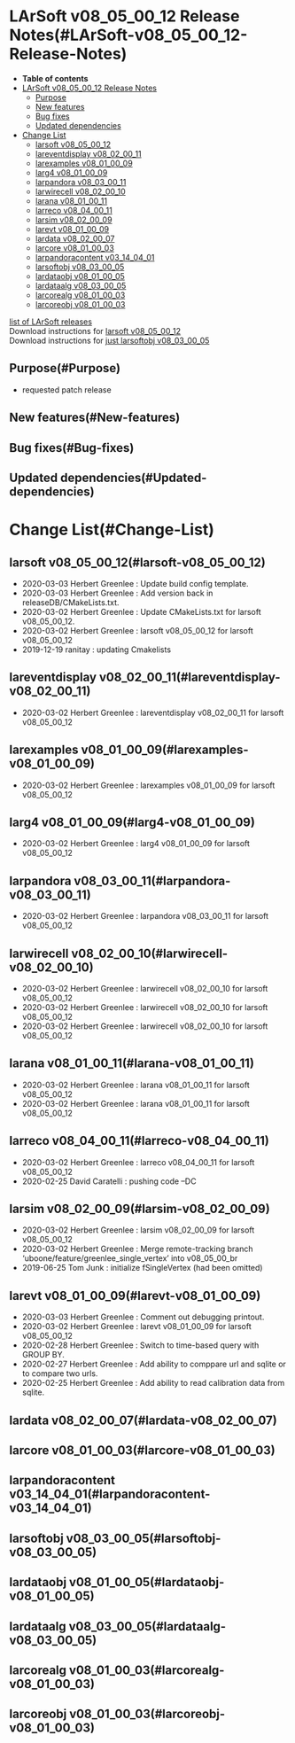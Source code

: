 LArSoft v08\_05\_00\_12 Release Notes(#LArSoft-v08_05_00_12-Release-Notes)
=============================================================================

-   **Table of contents**
-   [LArSoft v08\_05\_00\_12 Release Notes](#LArSoft-v08_05_00_12-Release-Notes)
    -   [Purpose](#Purpose)
    -   [New features](#New-features)
    -   [Bug fixes](#Bug-fixes)
    -   [Updated dependencies](#Updated-dependencies)
-   [Change List](#Change-List)
    -   [larsoft v08\_05\_00\_12](#larsoft-v08_05_00_12)
    -   [lareventdisplay v08\_02\_00\_11](#lareventdisplay-v08_02_00_11)
    -   [larexamples v08\_01\_00\_09](#larexamples-v08_01_00_09)
    -   [larg4 v08\_01\_00\_09](#larg4-v08_01_00_09)
    -   [larpandora v08\_03\_00\_11](#larpandora-v08_03_00_11)
    -   [larwirecell v08\_02\_00\_10](#larwirecell-v08_02_00_10)
    -   [larana v08\_01\_00\_11](#larana-v08_01_00_11)
    -   [larreco v08\_04\_00\_11](#larreco-v08_04_00_11)
    -   [larsim v08\_02\_00\_09](#larsim-v08_02_00_09)
    -   [larevt v08\_01\_00\_09](#larevt-v08_01_00_09)
    -   [lardata v08\_02\_00\_07](#lardata-v08_02_00_07)
    -   [larcore v08\_01\_00\_03](#larcore-v08_01_00_03)
    -   [larpandoracontent v03\_14\_04\_01](#larpandoracontent-v03_14_04_01)
    -   [larsoftobj v08\_03\_00\_05](#larsoftobj-v08_03_00_05)
    -   [lardataobj v08\_01\_00\_05](#lardataobj-v08_01_00_05)
    -   [lardataalg v08\_03\_00\_05](#lardataalg-v08_03_00_05)
    -   [larcorealg v08\_01\_00\_03](#larcorealg-v08_01_00_03)
    -   [larcoreobj v08\_01\_00\_03](#larcoreobj-v08_01_00_03)

[list of LArSoft releases](LArSoft_release_list)\
Download instructions for [larsoft v08\_05\_00\_12](http://scisoft.fnal.gov/scisoft/bundles/larsoft/v08_05_00_12/larsoft-v08_05_00_12.html)\
Download instructions for [just larsoftobj v08\_03\_00\_05](http://scisoft.fnal.gov/scisoft/bundles/larsoftobj/v08_03_00_05/larsoftobj-v08_03_00_05.html)

Purpose(#Purpose)
--------------------

-   requested patch release

New features(#New-features)
------------------------------

Bug fixes(#Bug-fixes)
------------------------

Updated dependencies(#Updated-dependencies)
----------------------------------------------

Change List(#Change-List)
============================

larsoft v08\_05\_00\_12(#larsoft-v08_05_00_12)
-------------------------------------------------

-   2020-03-03 Herbert Greenlee : Update build config template.
-   2020-03-03 Herbert Greenlee : Add version back in releaseDB/CMakeLists.txt.
-   2020-03-02 Herbert Greenlee : Update CMakeLists.txt for larsoft v08\_05\_00\_12.
-   2020-03-02 Herbert Greenlee : larsoft v08\_05\_00\_12 for larsoft v08\_05\_00\_12
-   2019-12-19 ranitay : updating Cmakelists

lareventdisplay v08\_02\_00\_11(#lareventdisplay-v08_02_00_11)
-----------------------------------------------------------------

-   2020-03-02 Herbert Greenlee : lareventdisplay v08\_02\_00\_11 for larsoft v08\_05\_00\_12

larexamples v08\_01\_00\_09(#larexamples-v08_01_00_09)
---------------------------------------------------------

-   2020-03-02 Herbert Greenlee : larexamples v08\_01\_00\_09 for larsoft v08\_05\_00\_12

larg4 v08\_01\_00\_09(#larg4-v08_01_00_09)
---------------------------------------------

-   2020-03-02 Herbert Greenlee : larg4 v08\_01\_00\_09 for larsoft v08\_05\_00\_12

larpandora v08\_03\_00\_11(#larpandora-v08_03_00_11)
-------------------------------------------------------

-   2020-03-02 Herbert Greenlee : larpandora v08\_03\_00\_11 for larsoft v08\_05\_00\_12

larwirecell v08\_02\_00\_10(#larwirecell-v08_02_00_10)
---------------------------------------------------------

-   2020-03-02 Herbert Greenlee : larwirecell v08\_02\_00\_10 for larsoft v08\_05\_00\_12
-   2020-03-02 Herbert Greenlee : larwirecell v08\_02\_00\_10 for larsoft v08\_05\_00\_12
-   2020-03-02 Herbert Greenlee : larwirecell v08\_02\_00\_10 for larsoft v08\_05\_00\_12

larana v08\_01\_00\_11(#larana-v08_01_00_11)
-----------------------------------------------

-   2020-03-02 Herbert Greenlee : larana v08\_01\_00\_11 for larsoft v08\_05\_00\_12
-   2020-03-02 Herbert Greenlee : larana v08\_01\_00\_11 for larsoft v08\_05\_00\_12

larreco v08\_04\_00\_11(#larreco-v08_04_00_11)
-------------------------------------------------

-   2020-03-02 Herbert Greenlee : larreco v08\_04\_00\_11 for larsoft v08\_05\_00\_12
-   2020-02-25 David Caratelli : pushing code –DC

larsim v08\_02\_00\_09(#larsim-v08_02_00_09)
-----------------------------------------------

-   2020-03-02 Herbert Greenlee : larsim v08\_02\_00\_09 for larsoft v08\_05\_00\_12
-   2020-03-02 Herbert Greenlee : Merge remote-tracking branch ‘uboone/feature/greenlee\_single\_vertex’ into v08\_05\_00\_br
-   2019-06-25 Tom Junk : initialize fSingleVertex (had been omitted)

larevt v08\_01\_00\_09(#larevt-v08_01_00_09)
-----------------------------------------------

-   2020-03-03 Herbert Greenlee : Comment out debugging printout.
-   2020-03-02 Herbert Greenlee : larevt v08\_01\_00\_09 for larsoft v08\_05\_00\_12
-   2020-02-28 Herbert Greenlee : Switch to time-based query with GROUP BY.
-   2020-02-27 Herbert Greenlee : Add ability to comppare url and sqlite or to compare two urls.
-   2020-02-25 Herbert Greenlee : Add ability to read calibration data from sqlite.

lardata v08\_02\_00\_07(#lardata-v08_02_00_07)
-------------------------------------------------

larcore v08\_01\_00\_03(#larcore-v08_01_00_03)
-------------------------------------------------

larpandoracontent v03\_14\_04\_01(#larpandoracontent-v03_14_04_01)
---------------------------------------------------------------------

larsoftobj v08\_03\_00\_05(#larsoftobj-v08_03_00_05)
-------------------------------------------------------

lardataobj v08\_01\_00\_05(#lardataobj-v08_01_00_05)
-------------------------------------------------------

lardataalg v08\_03\_00\_05(#lardataalg-v08_03_00_05)
-------------------------------------------------------

larcorealg v08\_01\_00\_03(#larcorealg-v08_01_00_03)
-------------------------------------------------------

larcoreobj v08\_01\_00\_03(#larcoreobj-v08_01_00_03)
-------------------------------------------------------
